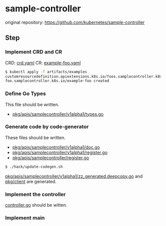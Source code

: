 # sample-controller
original repository: https://github.com/kubernetes/sample-controller

## Step
### Implement CRD and CR
CRD: [crd.yaml](./artifacts/examples/crd.yaml)
CR: [example-foo.yaml](./artifacts/examples/example-foo.yaml)

```bash
$ kubectl apply -f artifacts/examples
customresourcedefinition.apiextensions.k8s.io/foos.samplecontroller.k8s.io unchanged
foo.samplecontroller.k8s.io/example-foo created
```

### Define Go Types
This file should be written.
* [pkg/apis/samplecontroller/v1alpha1/types.go](./pkg/apis/samplecontroller/v1alpha1/types.go)

### Generate code by code-generator
These files should be written.
* [pkg/apis/samplecontroller/v1alpha1/doc.go](./pkg/apis/samplecontroller/v1alpha1/doc.go)
* [pkg/apis/samplecontroller/v1alpha1/register.go](./pkg/apis/samplecontroller/v1alpha1/register.go)
* [pkg/apis/samplecontroller/register.go](./pkg/apis/samplecontroller/register.go)

```bash
$ ./hack/update-codegen.sh
```

[pkg/apis/samplecontroller/v1alpha1/zz_generated.deepcopy.go](./pkg/apis/samplecontroller/v1alpha1/zz_generated.deepcopy.go) and [pkg/client](./pkg/client) are generated.

### Implement the controller
[controller.go](./controller.go) should be witten.

### Implement main
